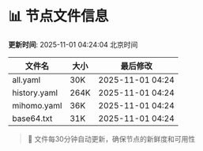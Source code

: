 # 📊 节点文件信息

**更新时间**: 2025-11-01 04:24:04 北京时间

| 文件名 | 大小 | 最后修改 |
|--------|------|----------|
| all.yaml | 30K | 2025-11-01 04:24 |
| history.yaml | 264K | 2025-11-01 04:24 |
| mihomo.yaml | 36K | 2025-11-01 04:24 |
| base64.txt | 31K | 2025-11-01 04:24 |

> 🔄 文件每30分钟自动更新，确保节点的新鲜度和可用性
